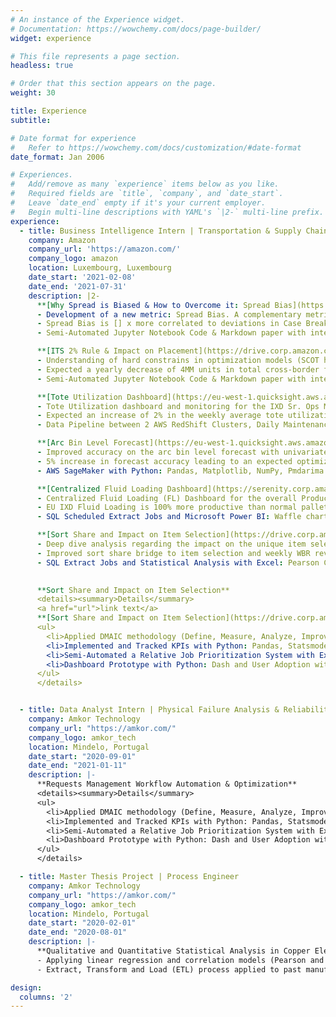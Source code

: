```yaml
---
# An instance of the Experience widget.
# Documentation: https://wowchemy.com/docs/page-builder/
widget: experience

# This file represents a page section.
headless: true

# Order that this section appears on the page.
weight: 30

title: Experience
subtitle:

# Date format for experience
#   Refer to https://wowchemy.com/docs/customization/#date-format
date_format: Jan 2006

# Experiences.
#   Add/remove as many `experience` items below as you like.
#   Required fields are `title`, `company`, and `date_start`.
#   Leave `date_end` empty if it's your current employer.
#   Begin multi-line descriptions with YAML's `|2-` multi-line prefix.
experience:
  - title: Business Intelligence Intern | Transportation & Supply Chain (EU IXD)
    company: Amazon
    company_url: 'https://amazon.com/'
    company_logo: amazon
    location: Luxembourg, Luxembourg
    date_start: '2021-02-08'
    date_end: '2021-07-31'
    description: |2-
      **[Why Spread is Biased & How to Overcome it: Spread Bias](https://drive.corp.amazon.com/documents/mznjoao@/Archive/Docs/Why%20Spread%20is%20Biased%20and%20How%20to%20Overcome%20It%20-%20Spread%20Bias.html)**
      - Development of a new metric: Spread Bias. A complementary metric to FC Spread (how many FCs on average an ASIN is sent to). Mathematically, it’s a weekly weighted average share of total volume cross-docked at each FC per ASIN. The more biased the volume is towards one particular FC, the more the spread bias will tend to 1. Reciprocally, the more evenly and the more FCs the volume is spread to, spread bias will tend towards 0;
      - Spread Bias is [] x more correlated to deviations in Case Break than in FC Spread. Less Spread Bias leads to a more uniform FC level placement which, in turn, increases unique inventory and reduces the risk of TRB (constraint in outbound capacity);
      - Semi-Automated Jupyter Notebook Code & Markdown paper with interactive .html python code preview and Plotly graphs, Placement Impact bridge with Pearson Correlation Analysis and SQL script for production use.

      **[ITS 2% Rule & Impact on Placement](https://drive.corp.amazon.com/documents/mznjoao@/Archive/Docs/IXD%202%20%25%20Rule%20and%20Impact%20on%20Placement.pdf)**
      - Understanding of hard constrains in optimization models (SCOT heuristic approach to reduce latency of the request easing the algorithm decision time by removing the possibility of case break) and impact on placement and financial outcomes (spread, item selection, period 1/ period 2 AR share and misplacement volume);
      - Expected a yearly decrease of 4MM units in total cross-border fulfillment (CBF) by reduction in misplaced volume, 3x more item selection leading to higher LIS, higher inventory turns and 2x less Spread Bias;
      - Semi-Automated Jupyter Notebook Code & Markdown paper with interactive .html python code preview and interactive Plotly graphs.    

      **[Tote Utilization Dashboard](https://eu-west-1.quicksight.aws.amazon.com/sn/dashboards/359cfee0-7325-4dcc-81d0-93e1f503171d)**
      - Tote Utilization dashboard and monitoring for the IXD Sr. Ops Managers & Area Managers. Aimed at knowledge sharing and improved users tote filling best practices in order to increase truck fill rate and tote optimization;
      - Expected an increase of 2% in the weekly average tote utilization by IXD, leading to a yearly reduction of [] MM totes, 1k trucks, 800 tonnes of CO<sub>2</sub> emissions and $ 1MM in overall savings;
      - Data Pipeline between 2 AWS RedShift Clusters, Daily Maintenance of 6 Tables with SQL ETL Manager and AWS QuickSight.       

      **[Arc Bin Level Forecast](https://eu-west-1.quicksight.aws.amazon.com/sn/dashboards/6b6d4996-87b8-4385-9782-63149627913f)**
      - Improved accuracy on the arc bin level forecast with univariate multi forecasting time series using Exponential Moving Average (EMA), Auto-ARIMA and FBProphet models. QuickSight analysis and Dashboard for the preceding weekly arc bin volume and share;
      - 5% increase in forecast accuracy leading to an expected optimization in bin level planning for bin fullness balance and IXD bin offsets;
      - AWS SageMaker with Python: Pandas, Matplotlib, NumPy, Pmdarima and FBProphet, AWS RedShift and AWS QuickSight.        

      **[Centralized Fluid Loading Dashboard](https://serenity.corp.amazon.com/reports/powerbi/Supply%20Chain/Inventory%20Placement/IXD%20Fluid%20Loading/Dashboard_Main)**
      - Centralized Fluid Loading (FL) Dashboard for the overall Productivity (fluid loading share, volume, fill rate and labor) Sustainability (saved number of trucks, CO2 emissions, plastic waste) and Savings (transportation, productivity gain, unloading cost) metrics;
      - EU IXD Fluid Loading is 100% more productive than normal pallet building and loading, loads 100% more items and reduces 50% of the trucks hence saving 13.5k tonnes of CO2 emissions;
      - SQL Scheduled Extract Jobs and Microsoft Power BI: Waffle chart, Sankey diagram & Radar chart.    

      **[Sort Share and Impact on Item Selection](https://drive.corp.amazon.com/documents/mznjoao@/Archive/Docs/IXD%20Sort%20Share%20and%20Impact%20on%20Placement.pdf)**
      - Deep dive analysis regarding the impact on the unique item selection based on the IXD sort share deviation to ideals. Financial outcome based on the country level Cross-Border Fulfillment (CBF) cost on different ITS algorithm decisions;
      - Improved sort share bridge to item selection and weekly WBR review in sort share deviation to ideals, right sortation and CBF due to wrong sortation;
      - SQL Extract Jobs and Statistical Analysis with Excel: Pearson Correlation Coefficient, P-Value and Linear Regression.
      

      **Sort Share and Impact on Item Selection**
      <details><summary>Details</summary>
      <a href="url">link text</a>
      **[Sort Share and Impact on Item Selection](https://drive.corp.amazon.com/documents/mznjoao@/Archive/Docs/IXD%20Sort%20Share%20and%20Impact%20on%20Placement.pdf)**
      <ul>
        <li>Applied DMAIC methodology (Define, Measure, Analyze, Improve, and Control) as a data-driven improvement cycle to clearly articulate the business problem, goal, potential resources, project scope, and high-level project timeline. Aimed at improving the Request Scheduling Efficiency by over 48% in a year;</li>
        <li>Implemented and Tracked KPIs with Python: Pandas, Statsmodels, Seaborn and Plotly;</li>
        <li>Semi-Automated a Relative Job Prioritization System with Excel: Power Query and VBA;</li>
        <li>Dashboard Prototype with Python: Dash and User Adoption with a Macro-Enabled Workbook.</li>
      </ul> 
      </details>


  - title: Data Analyst Intern | Physical Failure Analysis & Reliability Lab
    company: Amkor Technology
    company_url: "https://amkor.com/"
    company_logo: amkor_tech
    location: Mindelo, Portugal
    date_start: "2020-09-01"
    date_end: "2021-01-11"
    description: |-
      **Requests Management Workflow Automation & Optimization**
      <details><summary>Details</summary>
      <ul>
        <li>Applied DMAIC methodology (Define, Measure, Analyze, Improve, and Control) as a data-driven improvement cycle to clearly articulate the business problem, goal, potential resources, project scope, and high-level project timeline. Aimed at improving the Request Scheduling Efficiency by over 48% in a year;</li>
        <li>Implemented and Tracked KPIs with Python: Pandas, Statsmodels, Seaborn and Plotly;</li>
        <li>Semi-Automated a Relative Job Prioritization System with Excel: Power Query and VBA;</li>
        <li>Dashboard Prototype with Python: Dash and User Adoption with a Macro-Enabled Workbook.</li>
      </ul> 
      </details>

  - title: Master Thesis Project | Process Engineer
    company: Amkor Technology
    company_url: "https://amkor.com/"
    company_logo: amkor_tech
    location: Mindelo, Portugal
    date_start: "2020-02-01"
    date_end: "2020-08-01"
    description: |-
      **Qualitative and Quantitative Statistical Analysis in Copper Electroplating Baths**
      - Applying linear regression and correlation models (Pearson and Spearman) with R, Minitab and Excel, easing the decision-making process associated with the control of the main chemical components concentrations and total organic contaminations (TOC);
      - Extract, Transform and Load (ETL) process applied to past manufacturing datasets, implemented on the Business Intelligence and Analytics software platform Microsoft Power BI, retrieving valuable insights.

design:
  columns: '2'
---
```

